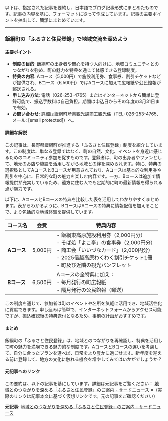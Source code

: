 以下は、指定された記事を要約し、日本語でブログ記事形式にまとめたものです。記事の内容を基に、フォーマットに従って作成しています。記事の主要ポイントを抽出して、簡潔にまとめています。

---

### 飯綱町の「ふるさと住民登録」で地域交流を深めよう

#### 主要ポイント
- **制度の目的**: 飯綱町の出身者や関心を持つ人向けに、地域コミュニティとのつながりを強め、町の魅力を特典を通じて体感できる登録制度。
- **特典の内容**: Aコース（5,000円）で施設利用券、食事券、割引チケットなどが提供され、Bコース（6,500円）ではAコースに加えて広報紙や公民館報が郵送される。
- **申し込み方法**: 電話（026-253-4765）またはインターネットから簡単に登録可能で、振込手数料は自己負担。期間は申込日からその年度の3月31日まで有効。
- **お問い合わせ**: 詳細は飯綱町産業観光課商工観光係（TEL: 026-253-4765、メール: [email protected]）へ。

#### 詳細な解説
この記事は、長野県飯綱町が推進する「ふるさと住民登録」制度を紹介しています。この制度は、単なる登録ではなく、町の自然、文化、イベントを身近に感じるためのコミュニティ参加を促すものです。登録者は、町の出身者やファンとして、地元のお店や施設を活用しながら地域との絆を深められます。特に、特典の選択肢としてAコースとBコースが用意されており、Aコースは基本的な利用券や割引を中心に、日常的な町の魅力を楽しむ内容です。一方、Bコースは追加で情報提供が充実しているため、遠方に住む人でも定期的に町の最新情報を得られる点が魅力です。

以下に、AコースとBコースの特典を比較した表を活用してわかりやすくまとめます。表からわかるように、BコースはAコースの特典に情報配信を加えることで、より包括的な地域体験を提供しています。

| コース名 | 会費 | 特典内容 |
|----------------|---------|--------------------------------------------------------------------------|
| **Aコース** | 5,000円 | - 飯綱東高原施設利用券（2,000円分）<br>- そば処「よこ亭」の食事券（2,000円分）<br>- 商工会「いいづなカード」（2,000円分）<br>- 2025信越高原わくわく割引チケット1冊<br>- 町及び近隣の観光パンフレット |
| **Bコース** | 6,500円 | Aコースの全特典に加え：<br>- 毎月発行の町広報紙<br>- 隔月発行の公民館報（郵送） |

この制度を通じて、参加者は町のイベントや名所を気軽に活用でき、地域活性化に貢献できます。申し込みは簡単で、インターネットフォームからアクセス可能ですが、振込確認後の特典送付となるため、事前の計画がおすすめです。

#### まとめ
飯綱町の「ふるさと住民登録」は、地域とのつながりを再確認し、特典を活用して町の魅力を満喫できる魅力的な制度です。AコースとBコースの違いを考慮して、自分に合ったプランを選べば、日常をより豊かに過ごせます。新年度を迎える前に登録して、地方の文化に触れる機会を増やしてみてはいかがでしょうか？

#### 元記事へのリンク
この要約は、以下の記事を基にしています。詳細は元記事をご覧ください： 
[地域とのつながりを深める「ふるさと住民登録」のご案内 - サードニュース](https://example.com/article-url) ※（実際のリンクは記事本文に基づく仮想リンクです。元の記事をご確認ください）

**元記事:** [地域とのつながりを深める「ふるさと住民登録」のご案内 - サードニュース](https://news.3rd-in.co.jp/article/d443692c-2aea-11f0-a0a7-9ca3ba083d71)